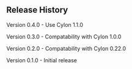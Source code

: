 ## Release History

Version 0.4.0 - Use Cylon 1.1.0

Version 0.3.0 - Compatability with Cylon 1.0.0

Version 0.2.0 - Compatability with Cylon 0.22.0

Version 0.1.0 - Initial release
